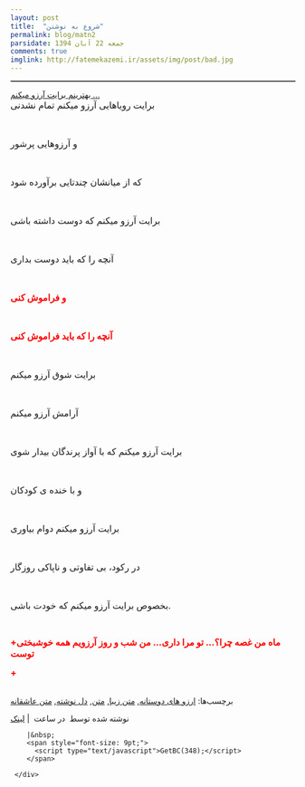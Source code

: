 ```yaml
---
layout: post
title:  "شروع به نوشتن"
permalink: blog/matn2
parsidate: جمعه 22 آبان 1394
comments: true
imglink: http://fatemekazemi.ir/assets/img/post/bad.jpg
---
```

<hr style="border-bottom: 1px dotted #C0C0C0" color="#CCCCCC" size="1">
	<div class="posttitle"><a href="/post/348">بهترینم برایت آرزو میکنم ...</a></div>
	<div class="postbody" >
<font size="3">برایت رویاهایی آرزو میکنم تمام نشدنی</font><p></p><p><font size="3"><br /></font></p><p></p><p><font size="3">و آرزوهایی پرشور</font></p><p><font size="3"><br /></font></p><p><font size="3">که از میانشان چندتایی برآورده شود</font></p><p><font size="3"><br /></font></p><p><font size="3">برایت آرزو میکنم که دوست داشته باشی</font></p><p><font size="3"><br /></font></p><p><font size="3">آنچه را که باید دوست بداری</font></p><p><font size="3"><br /></font></p><p><strong><span style="color: rgb(255, 0, 0);"><font size="3">و فراموش کنی</font></span></strong></p><p><strong><span style="color: rgb(255, 0, 0);"><font size="3"><br /></font></span></strong></p><p><strong><span style="color: rgb(255, 0, 0);"><font size="3">آنچه را که باید فراموش کنی</font></span></strong></p><p><strong><span style="color: rgb(255, 0, 0);"><font size="3"><br /></font></span></strong></p><p><font size="3">برایت شوق آرزو میکنم</font></p><p><font size="3"><br /></font></p><p><font size="3">آرامش آرزو میکنم</font></p><p><font size="3"><br /></font></p><p><font size="3">برایت آرزو میکنم که با آواز پرندگان بیدار شوی</font></p><p><font size="3"><br /></font></p><p><font size="3">و با خنده ی کودکان</font></p><p><font size="3"><br /></font></p><p><font size="3">برایت آرزو میکنم دوام بیاوری</font></p><p><font size="3"><br /></font></p><p><font size="3">در رکود، بی تفاوتی و ناپاکی روزگار</font></p><p><font size="3"><br /></font></p><p><font size="3">بخصوص برایت آرزو میکنم که خودت باشی.</font></p><p><br /></p><p><font size="3"><strong><span style="color: rgb(255, 0, 0);">+ماه من غصه چرا؟... تو مرا داری... من شب و روز آرزویم همه خوشبختی توست</span></strong></font></p><p><strong><font size="3"><span><span style="color: rgb(255, 0, 0);">+</span></span></font></strong></p><br>برچسب‌ها: <a href="/tag/%d8%a7%d8%b1%d8%b2%d9%88-%d9%87%d8%a7%db%8c-%d8%af%d9%88%d8%b3%d8%aa%d8%a7%d9%86%d9%87">ارزو های دوستانه</a>, <a href="/tag/%d9%85%d8%aa%d9%86-%d8%b2%db%8c%d8%a8%d8%a7">متن زیبا</a>, <a href="/tag/%d9%85%d8%aa%d9%86">متن</a>, <a href="/tag/%d8%af%d9%84-%d9%86%d9%88%d8%b4%d8%aa%d9%87">دل نوشته</a>, <a href="/tag/%d9%85%d8%aa%d9%86-%d8%b9%d8%a7%d8%b4%d9%82%d8%a7%d9%86%d9%87">متن عاشقانه</a></div>
	<div class="postdesc">
		نوشته شده&nbsp;توسط&nbsp;&nbsp;در&nbsp;ساعت&nbsp;&nbsp;|&nbsp;<a href="/post/348">لینک</a>&nbsp;  
		
		|&nbsp;
		<span style="font-size: 9pt;">
	      <script type="text/javascript">GetBC(348);</script>
	    </span>   
        
     </div>
